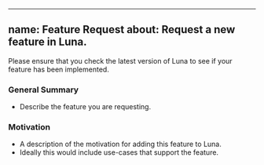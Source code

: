 
---
name: Feature Request
about: Request a new feature in Luna.
---

Please ensure that you check the latest version of Luna to see if your feature has been implemented.

### General Summary

- Describe the feature you are requesting.

### Motivation

- A description of the motivation for adding this feature to Luna.
- Ideally this would include use-cases that support the feature.


